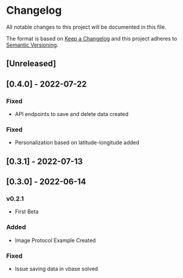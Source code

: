 # Changelog

All notable changes to this project will be documented in this file.

The format is based on [Keep a Changelog](http://keepachangelog.com/en/1.0.0/)
and this project adheres to [Semantic Versioning](http://semver.org/spec/v2.0.0.html).

## [Unreleased]

## [0.4.0] - 2022-07-22

### Fixed

- API endpoints to save and delete data created

### Fixed

- Personalization based on latitude-longitude added

## [0.3.1] - 2022-07-13

## [0.3.0] - 2022-06-14

### v0.2.1

- First Beta

### Added

- Image Protocol Example Created

### Fixed

- Issue saving data in vbase solved
